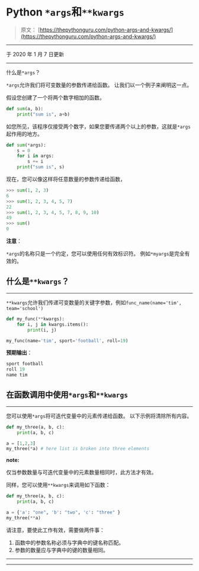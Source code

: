 # Python `*args`和`**kwargs`

> 原文： [https://thepythonguru.com/python-args-and-kwargs/](https://thepythonguru.com/python-args-and-kwargs/)

* * *

于 2020 年 1 月 7 日更新

* * *

什么是`*args`？

`*args`允许我们将可变数量的参数传递给函数。 让我们以一个例子来阐明这一点。

假设您创建了一个将两个数字相加的函数。

```py
def sum(a, b):
    print("sum is", a+b)

```

如您所见，该程序仅接受两个数字，如果您要传递两个以上的参数，这就是`*args`起作用的地方。

```py
def sum(*args):
    s = 0
    for i in args:
        s += i
    print("sum is", s)

```

现在，您可以像这样将任意数量的参数传递给函数，

```py
>>> sum(1, 2, 3)
6
>>> sum(1, 2, 3, 4, 5, 7)
22
>>> sum(1, 2, 3, 4, 5, 7, 8, 9, 10)
49
>>> sum()
0

```

**注意**：

`*args`的名称只是一个约定，您可以使用任何有效标识符。 例如`*myargs`是完全有效的。

## 什么是`**kwargs`？

* * *

`**kwargs`允许我们传递可变数量的关键字参数，例如`func_name(name='tim', team='school')`

```py
def my_func(**kwargs):
    for i, j in kwargs.items():
        print(i, j)

my_func(name='tim', sport='football', roll=19)

```

**预期输出**：

```py
sport football
roll 19
name tim

```

## 在函数调用中使用`*args`和`**kwargs`

* * *

您可以使用`*args`将可迭代变量中的元素传递给函数。 以下示例将清除所有内容。

```py
def my_three(a, b, c):
    print(a, b, c)

a = [1,2,3]
my_three(*a) # here list is broken into three elements

```

**note:**

仅当参数数量与可迭代变量中的元素数量相同时，此方法才有效。

同样，您可以使用`**kwargs`来调用如下函数：

```py
def my_three(a, b, c):
    print(a, b, c)

a = {'a': "one", 'b': "two", 'c': "three" }
my_three(**a)

```

请注意，要使此工作有效，需要做两件事：

1.  函数中的参数名称必须与字典中的键名称匹配。
2.  参数的数量应与字典中的键的数量相同。

* * *

* * *